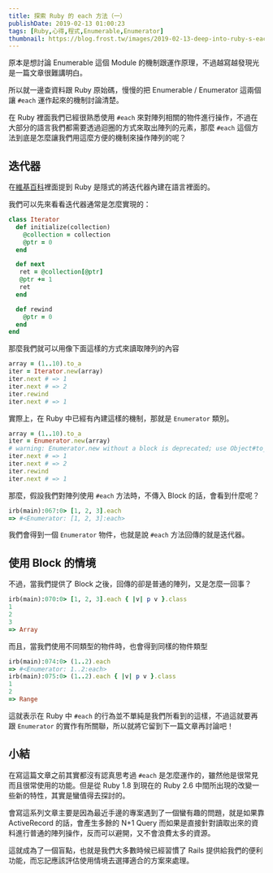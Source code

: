 ```yaml
---
title: 探索 Ruby 的 each 方法（一）
publishDate: 2019-02-13 01:00:23
tags: [Ruby,心得,程式,Enumerable,Enumerator]
thumbnail: https://blog.frost.tw/images/2019-02-13-deep-into-ruby-s-each-method-part-1/thumbnail.jpg
---
```


原本是想討論 Enumerable 這個 Module 的機制跟運作原理，不過越寫越發現光是一篇文章很難講明白。

所以就一邊查資料跟 Ruby 原始碼，慢慢的把 Enumerable / Enumerator 這兩個讓 `#each` 運作起來的機制討論清楚。

在 Ruby 裡面我們已經很熟悉使用 `#each` 來對陣列相關的物件進行操作，不過在大部分的語言我們都需要透過迴圈的方式來取出陣列的元素，那麼 `#each` 這個方法到底是怎麼讓我們用這麼方便的機制來操作陣列的呢？

<!--more-->

## 迭代器

在[維基百科](https://zh.wikipedia.org/wiki/%E8%BF%AD%E4%BB%A3%E5%99%A8)裡面提到 Ruby 是隱式的將迭代器內建在語言裡面的。

我們可以先來看看迭代器通常是怎麼實現的：

```ruby
class Iterator
  def initialize(collection)
    @collection = collection
    @ptr = 0
  end

  def next
   ret = @collection[@ptr]
   @ptr += 1
   ret
  end

  def rewind
    @ptr = 0
  end
end
```

那麼我們就可以用像下面這樣的方式來讀取陣列的內容

```ruby
array = (1..10).to_a
iter = Iterator.new(array)
iter.next # => 1
iter.next # => 2
iter.rewind
iter.next # => 1
```

實際上，在 Ruby 中已經有內建這樣的機制，那就是 `Enumerator` 類別。

```ruby
array = (1..10).to_a
iter = Enumerator.new(array)
# warning: Enumerator.new without a block is deprecated; use Object#to_enum
iter.next # => 1
iter.next # => 2
iter.rewind
iter.next # => 1
```

那麼，假設我們對陣列使用 `#each` 方法時，不傳入 Block 的話，會看到什麼呢？

```ruby
irb(main):067:0> [1, 2, 3].each
=> #<Enumerator: [1, 2, 3]:each>
```

我們會得到一個 `Enumerator` 物件，也就是說 `#each` 方法回傳的就是迭代器。

## 使用 Block 的情境

不過，當我們提供了 Block 之後，回傳的卻是普通的陣列，又是怎麼一回事？

```ruby
irb(main):070:0> [1, 2, 3].each { |v| p v }.class
1
2
3
=> Array
```

而且，當我們使用不同類型的物件時，也會得到同樣的物件類型

```ruby
irb(main):074:0> (1..2).each
=> #<Enumerator: 1..2:each>
irb(main):075:0> (1..2).each { |v| p v }.class
1
2
=> Range
```

這就表示在 Ruby 中 `#each` 的行為並不單純是我們所看到的這樣，不過這就要再跟 `Enumerator` 的實作有所關聯，所以就將它留到下一篇文章再討論吧！

## 小結

在寫這篇文章之前其實都沒有認真思考過 `#each` 是怎麼運作的，雖然他是很常見而且很常使用的功能。但是從 Ruby 1.8 到現在的 Ruby 2.6 中間所出現的改變一些新的特性，其實是蠻值得去探討的。

會寫這系列文章主要是因為最近手邊的專案遇到了一個蠻有趣的問題，就是如果靠 ActiveRecord 的話，會產生多餘的 N+1 Query 而如果是直接針對讀取出來的資料進行普通的陣列操作，反而可以避開，又不會浪費太多的資源。

這就成為了一個盲點，也就是我們大多數時候已經習慣了 Rails 提供給我們的便利功能，而忘記應該評估使用情境去選擇適合的方案來處理。
